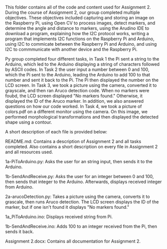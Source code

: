 This folder contains all of the code and content used for Assignment 2. 
During the course of Assignment 2, our group completed multiple objectives. These objectives included capturing and storing an image on the Raspberry Pi, using Open CV to process images, detect markers, and determine the angle and distance to markers, using the Arudino IDE to download a program, explaining how the I2C protocol works, writing a program that implements I2C functions on the Raspberry Pi and Arduino, using I2C to commicate between the Raspberry Pi and Arduino, and using I2C to commmunicate with another device and the Raspberry Pi.

Py group completed four different tasks, in Task 1 the Pi sent a string to the Arduino, which led to the Arduino displaying a string of characters followed by ASCII codes. In Task 2 the user input a number between 0 and 100, which the Pi sent to the Arduino, leading the Arduino to add 100 to that number and sent it back to the Pi. The Pi then displayed the number on the LCD screen. In Task 3, we took a picture using the camera, converted it to grayscale, and then ran Aruco detection code. When no markers were foubd, the LCD screen displayed "No markers found." Otherwise, it displayed the ID of the Aruco marker. In addition, we also answered questions on how our code worked. In Task 4, we took a picture of colors.pdf on a different monitor using the camera. On this image, we performed morphological transformations and then displayed the detected shape using a contour.

A short description of each file is provided below:

README.md: Contains a description of Assignment 2 and all tasks completed. Also contains a short description on every file in Assignment 2 and all resources used.

1a-PiToArduino.py: Asks the user for an string input, then sends it to the Arduino.

1b-SendAndReceive.py: Asks the user for an integer between 0 and 100, then sends that integer to the Arduino. Afterwards, displays received integer from Arduino.

2a-arucoDetection.py: Takes a picture using the camera, converts it to grascale, then runs Aruco detection. The LCD screen displays the ID of the marker, but if one isn't found it displays "No markers found."

1a_PiToArduino.ino: Displays received string from Pi.

1b-SendAndReceive.ino: Adds 100 to an integer received from the Pi, then sends it back.

Assignment 2.docx: Contains all documentation for Assignment 2.


